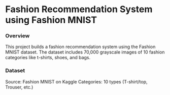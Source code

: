 # Fashion Recommendation System using Fashion MNIST
### Overview
This project builds a fashion recommendation system using the Fashion MNIST dataset. The dataset includes 70,000 grayscale images of 10 fashion categories like t-shirts, shoes, and bags.

### Dataset
Source: Fashion MNIST on Kaggle
Categories: 10 types (T-shirt/top, Trouser, etc.)
